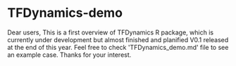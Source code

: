 # TFDynamics-demo
Dear users,
This is a first overview of TFDynamics R package, which is currently under development but almost finished and planified V0.1 released at the end of this year. 
Feel free to check 'TFDynamics_demo.md' file to see an example case.
Thanks for your interest.
